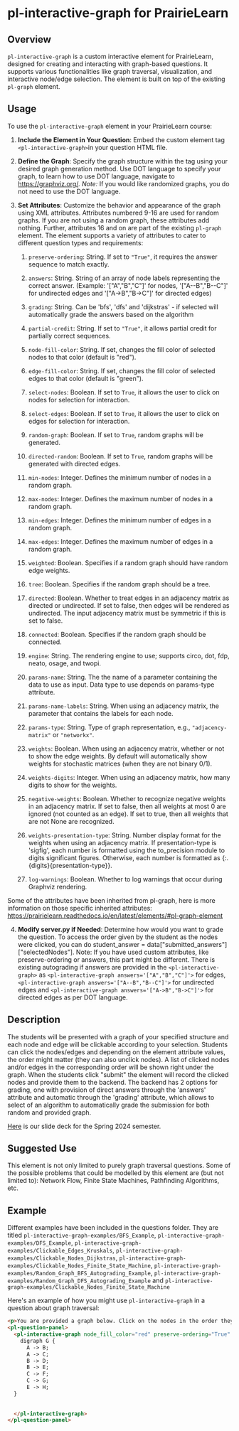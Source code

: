
# pl-interactive-graph for PrairieLearn

## Overview
`pl-interactive-graph` is a custom interactive element for PrairieLearn, designed for creating and interacting with graph-based questions. It supports various functionalities like graph traversal, visualization, and interactive node/edge selection. The element is built on top of the existing `pl-graph` element.

## Usage
To use the `pl-interactive-graph` element in your PrairieLearn course:

1. **Include the Element in Your Question**: Embed the custom element tag `<pl-interactive-graph>`in your question HTML file.
2. **Define the Graph**: Specify the graph structure within the tag using your desired graph generation method. Use DOT language to specify your graph, to learn how to use DOT language, navigate to https://graphviz.org/. *Note:* If you would like randomized graphs, you do not need to use the DOT language.
3.  **Set Attributes**: Customize the behavior and appearance of the graph using XML attributes. Attributes numbered 9-16 are used for random graphs. If you are not using a random graph, these attributes add nothing. Further, attributes 16 and on are part of the existing `pl-graph` element. The element supports a variety of attributes to cater to different question types and requirements:

	1. `preserve-ordering`: String. If set to `"True"`, it requires the answer sequence to match exactly.

	2. `answers`: String. String of an array of node labels representing the correct answer. (Example: '["A","B","C"]' for nodes, '["A--B","B--C"]' for undirected edges and '["A->B","B->C"]' for directed edges)
 
 	3. `grading`: String. Can be 'bfs', 'dfs' and 'dijkstras' - if selected will automatically grade the answers based on the algorithm

	4. `partial-credit`: String. If set to `"True"`, it allows partial credit for partially correct sequences.

	5. `node-fill-color`: String. If set, changes the fill color of selected nodes to that color (default is "red").

	6. `edge-fill-color`: String. If set, changes the fill color of selected edges to that color (default is "green").
	
 	7. `select-nodes`: Boolean. If set to `True`, it allows the user to click on nodes for selection for interaction.

	8. `select-edges`: Boolean. If set to `True`, it allows the user to click on edges for selection for interaction. 

	9. `random-graph`: Boolean. If set to `True`, random graphs will be generated.

	10. `directed-random`: Boolean. If set to `True`, random graphs will be generated with directed edges.

	11. `min-nodes`: Integer. Defines the minimum number of nodes in a random graph.

	12. `max-nodes`: Integer. Defines the maximum number of nodes in a random graph.

	13. `min-edges`: Integer. Defines the minimum number of edges in a random graph.

	14. `max-edges`: Integer. Defines the maximum number of edges in a random graph.

	15. `weighted`: Boolean. Specifies if a random graph should have random edge weights.

	16. `tree`: Boolean. Specifies if the random graph should be a tree.

	17.  `directed`: Boolean. Whether to treat edges in an adjacency matrix as directed or undirected. If set to false, then edges will be rendered as undirected. The input adjacency matrix must be symmetric if this is set to false.

	18. `connected`: Boolean. Specifies if the random graph should be connected.
     
 	19.  `engine`: String. The rendering engine to use; supports circo, dot, fdp, neato, osage, and twopi.

	20.  `params-name`: String. The the name of a parameter containing the data to use as input. Data type to use depends on params-type attribute.

	21.  `params-name-labels`: String. When using an adjacency matrix, the parameter that contains the labels for each node.

   	22.  `params-type`: String. Type of graph representation, e.g., `"adjacency-matrix"` or `"networkx"`.

	23.  `weights`: Boolean. When using an adjacency matrix, whether or not to show the edge weights. By default will automatically show weights for stochastic matrices (when they are not binary 0/1).

	24.  `weights-digits`: Integer. When using an adjacency matrix, how many digits to show for the weights.
  
	25.  `negative-weights`: Boolean. Whether to recognize negative weights in an adjacency matrix. If set to false, then all weights at most 0 are ignored (not counted as an edge). If set to true, then all weights that are not None are recognized.

	26.  `weights-presentation-type`: String. Number display format for the weights when using an adjacency matrix. If presentation-type is 'sigfig', each number is formatted using the to_precision module to digits significant figures. Otherwise, each number is formatted as {:.{digits}{presentation-type}}.

	27.  `log-warnings`: Boolean. Whether to log warnings that occur during Graphviz rendering.

Some of the attributes have been inherited from pl-graph, here is more information on those specific inherited attributes: https://prairielearn.readthedocs.io/en/latest/elements/#pl-graph-element

4. **Modify server.py if Needed**: Determine how would you want to grade the question. To access the order given by the student as the nodes were clicked, you can do student_answer = data["submitted_answers"]["selectedNodes"]. Note: If you have used custom attributes, like preserve-ordering or answers, this part might be different. There is existing autograding if answers are provided in the `<pl-interactive-graph>` as `<pl-interactive-graph answers='["A","B","C"]'>` for edges, `<pl-interactive-graph answers='["A--B","B--C"]'>` for undirected edges and `<pl-interactive-graph answers='["A->B","B->C"]'>` for directed edges as per DOT language. 


## Description
The students will be presented with a graph of your specified structure and each node and edge will be clickable according to your selection. Students can click the nodes/edges and depending on the element attribute values, the order might matter (they can also unclick nodes). A list of clicked nodes and/or edges in the corresponding order will be shown right under the graph. When the students click "submit" the element will record the clicked nodes and provide them to the backend. The backend has 2 options for grading, one with provision of direct answers through the 'answers' attribute and automatic through the 'grading' attribute, which allows to select of an algorithm to automatically grade the submission for both random and provided graph. 

[Here](https://docs.google.com/presentation/d/1Dr3IpX5KgqjYPDt15EAJK48x462bg-Tt8RRgpj-p_MM/edit?usp=sharing) is our slide deck for the Spring 2024 semester.

## Suggested Use
This element is not only limited to purely graph traversal questions. Some of the possible problems that could be modelled by this element are (but not limited to): Network Flow, Finite State Machines, Pathfinding Algorithms, etc. 

## Example
Different examples have been included in the questions folder. They are titled `pl-interactive-graph-examples/BFS_Example`, `pl-interactive-graph-examples/DFS_Example`, `pl-interactive-graph-examples/Clickable_Edges_Kruskals`, `pl-interactive-graph-examples/Clickable_Nodes_Dijkstras`, `pl-interactive-graph-examples/Clickable_Nodes_Finite_State_Machine`,  `pl-interactive-graph-examples/Random_Graph_BFS_Autograding_Example`, `pl-interactive-graph-examples/Random_Graph_DFS_Autograding_Example` and `pl-interactive-graph-examples/Clickable_Nodes_Finite_State_Machine`

Here's an example of how you might use `pl-interactive-graph` in a question about graph traversal:

```html
<p>You are provided a graph below. Click on the nodes in the order they will be selected if we run Breadth-First Search (BFS) algorithm on this graph. You can see the order of your clicked list in a list under the graph and you are allowed to unclick and deselect nodes at any point. Press "Save & Grade" to submit your answer.</p>
<pl-question-panel>  
  <pl-interactive-graph node_fill_color="red" preserve-ordering="True" answers='["A", "B", "C", "D"]' partial-credit="True" select_nodes="True" select_edges="False">
    digraph G {
      A -> B;
      A -> C;
      B -> D;
      B -> E;
      C -> F;
      C -> G;
      E -> H;
  }
  
  
  </pl-interactive-graph>
</pl-question-panel>

